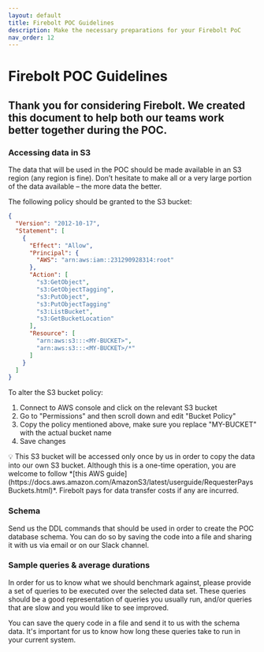 ```yaml
---
layout: default
title: Firebolt POC Guidelines
description: Make the necessary preparations for your Firebolt PoC
nav_order: 12
---
```


# Firebolt POC Guidelines

## Thank you for considering Firebolt. We created this document to help both our teams work better together during the POC.

### **Accessing data in S3**

The data that will be used in the POC should be made available in an S3 region (any region is fine). Don’t hesitate to make all or a very large portion of the data available – the more data the better.

The following policy should be granted to the S3 bucket:

```json
{
  "Version": "2012-10-17",
  "Statement": [
    {
      "Effect": "Allow",
      "Principal": {
        "AWS": "arn:aws:iam::231290928314:root"
      },
      "Action": [
        "s3:GetObject",
        "s3:GetObjectTagging",
        "s3:PutObject",
        "s3:PutObjectTagging"
        "s3:ListBucket",
        "s3:GetBucketLocation"
      ],
      "Resource": [
        "arn:aws:s3:::<MY-BUCKET>",
        "arn:aws:s3:::<MY-BUCKET>/*"
      ]
    }
  ]
}
```

To alter the S3 bucket policy:

1. Connect to AWS console and click on the relevant S3 bucket
2. Go to "Permissions" and then scroll down and edit "Bucket Policy"
3. Copy the policy mentioned above, make sure you replace "MY-BUCKET"
with the actual bucket name
4. Save changes

<aside>
💡 This S3 bucket will be accessed only once by us in order to copy the data into our own S3 bucket. Although this is a one-time operation, you are welcome to follow *[this AWS guide](https://docs.aws.amazon.com/AmazonS3/latest/userguide/RequesterPaysBuckets.html)*. Firebolt pays for data transfer costs if any are incurred.

</aside>

### Schema

Send us the DDL commands that should be used in order to create the POC database schema. You can do so by saving the code into a file and sharing it with us via email or on our Slack channel.

### Sample queries & average durations

In order for us to know what we should benchmark against, please provide a set of queries to be executed over the selected data set. These queries should be a good representation of queries you usually run, and/or queries that are slow and you would like to see improved.

You can  save the query code in a file and send it to us with the schema data. It's important for us to know how long these queries take to run in your current system.
